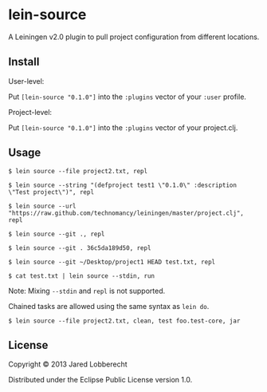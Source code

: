 # lein-source

A Leiningen v2.0 plugin to pull project configuration from different locations.

## Install

User-level:

Put `[lein-source "0.1.0"]` into the `:plugins` vector of your
`:user` profile.

Project-level:

Put `[lein-source "0.1.0"]` into the `:plugins` vector of your project.clj.

## Usage

    $ lein source --file project2.txt, repl

    $ lein source --string "(defproject test1 \"0.1.0\" :description \"Test project\")", repl

    $ lein source --url "https://raw.github.com/technomancy/leiningen/master/project.clj", repl

    $ lein source --git ., repl

    $ lein source --git . 36c5da189d50, repl

    $ lein source --git ~/Desktop/project1 HEAD test.txt, repl

    $ cat test.txt | lein source --stdin, run

Note: Mixing `--stdin` and `repl` is not supported.


Chained tasks are allowed using the same syntax as `lein do`.

    $ lein source --file project2.txt, clean, test foo.test-core, jar

## License

Copyright © 2013 Jared Lobberecht

Distributed under the Eclipse Public License version 1.0.
